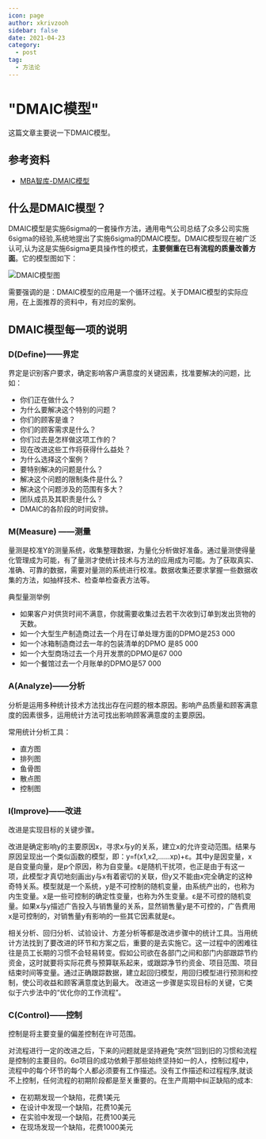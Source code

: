 ```yaml
---
icon: page
author: xkrivzooh
sidebar: false
date: 2021-04-23
category:
  - post
tag:
  - 方法论
---
```


# "DMAIC模型"

这篇文章主要说一下DMAIC模型。

## 参考资料

- [MBA智库-DMAIC模型](https://wiki.mbalib.com/wiki/DMAIC%E6%A8%A1%E5%9E%8B)

## 什么是DMAIC模型？

DMAIC模型是实施6sigma的一套操作方法，通用电气公司总结了众多公司实施6sigma的经验,系统地提出了实施6sigma的DMAIC模型。DMAIC模型现在被广泛认可,认为这是实施6sigma更具操作性的模式，**主要侧重在已有流程的质量改善方面**。它的模型图如下：

![DMAIC模型图](https://wenchao.ren/img/2021/04/1619147895-469d572413708db5c62f2c6764301ef8-20210423111814.png)

需要强调的是：DMAIC模型的应用是一个循环过程。关于DMAIC模型的实际应用，在上面推荐的资料中，有对应的案例。

## DMAIC模型每一项的说明

### D(Define)——界定

界定是识别客户要求，确定影响客户满意度的关键因素，找准要解决的问题，比如：

- 你们正在做什么？
- 为什么要解决这个特别的问题？
- 你们的顾客是谁？
- 你们的顾客需求是什么？
- 你们过去是怎样做这项工作的？
- 现在改进这些工作将获得什么益处？
- 为什么选择这个案例？
- 要特别解决的问题是什么？
- 解决这个问题的限制条件是什么？
- 解决这个问题涉及的范围有多大？
- 团队成员及其职责是什么？
- DMAIC的各阶段的时间安排。

### M(Measure) ——测量

量测是校准Y的测量系统，收集整理数据，为量化分析做好准备。通过量测使得量化管理成为可能，有了量测才使统计技术与方法的应用成为可能。为了获取真实、准确、可靠的数据，需要对量测的系统进行校准。数据收集还要求掌握一些数据收集的方法，如抽样技术、检查单检查表方法等。

典型量测举例

- 如果客户对供货时间不满意，你就需要收集过去若干次收到订单到发出货物的天数。
- 如一个大型生产制造商过去一个月在订单处理方面的DPMO是253 000
- 如一个冰箱制造商过去一年的包装清单的DPMO 是85 000
- 如一个大型商场过去一个月开发票的DPMO是67 000
- 如一个餐馆过去一个月账单的DPMO是57 000

### A(Analyze)——分析

分析是运用多种统计技术方法找出存在问题的根本原因。影响产品质量和顾客满意度的因素很多，运用统计方法可找出影响顾客满意度的主要原因。

常用统计分析工具：

- 直方图
- 排列图
- 鱼骨图
- 散点图
- 控制图

### I(Improve)——改进

改进是实现目标的关键步骤。

改进是确定影响y的主要原因x，寻求x与y的关系，建立x的允许变动范围。结果与原因呈现出一个类似函数的模型，即：y=f(x1,x2,......xp)+ε。其中y是因变量，x是自变量向量，是p个原因，称为自变量。ε是随机干扰项，也正是由于有这一项，此模型才真切地刻画出y与x有着密切的关联，但y又不能由x完全确定的这种奇特关系。模型就是一个系统，y是不可控制的随机变量，由系统产出的，也称为内生变量。x是一些可控制的确定性变量，也称为外生变量。ε是不可控的随机变量。如果x与y描述广告投入与销售量的关系，显然销售量y是不可控的，广告费用x是可控制的，对销售量y有影响的一些其它因素就是ε。

相关分析、回归分析、试验设计、方差分析等都是改进步骤中的统计工具。当用统计方法找到了要改进的环节和方案之后，重要的是去实施它。这一过程中的困难往往是员工长期的习惯不会轻易转变。假如公司欲在各部门之间和部门内部跟踪节约资金，这时就要将实际花费与预算联系起来，或跟踪净节约资金、项目范围、项目结束时间等变量。通过正确跟踪数据，建立起回归模型，用回归模型进行预测和控制，使公司收益和顾客满意度达到最大。 改进这一步骤是实现目标的关键，它类似于六步法中的“优化你的工作流程”。

### C(Control)——控制

控制是将主要变量的偏差控制在许可范围。

对流程进行一定的改进之后，下来的问题就是坚持避免“突然”回到旧的习惯和流程是控制的主要目的。6σ项目的成功依赖于那些始终坚持如一的人，控制过程中，流程中的每个环节的每个人都必须要有工作描述。没有工作描述和过程程序,就谈不上控制，任何流程的初期阶段都是至关重要的。在生产周期中纠正缺陷的成本:

- 在初期发现一个缺陷，花费1美元
- 在设计中发现一个缺陷，花费10美元
- 在实验中发现一个缺陷，花费100美元
- 在现场发现一个缺陷，花费1000美元


